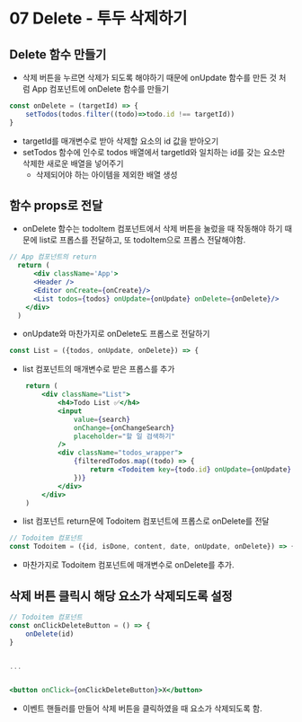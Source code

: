# 07 Delete - 투두 삭제하기
## Delete 함수 만들기
- 삭제 버튼을 누르면 삭제가 되도록 해야하기 때문에 onUpdate 함수를 만든 것 처럼 App 컴포넌트에 onDelete 함수를 만들기
```jsx
const onDelete = (targetId) => {
    setTodos(todos.filter((todo)=>todo.id !== targetId))
}
```
- targetId를 매개변수로 받아 삭제할 요소의 id 값을 받아오기
- setTodos 함수에 인수로 todos 배열에서 targetId와 일치하는 id를 갖는 요소만 삭제한 새로운 배열을 넣어주기
    - 삭제되어야 하는 아이템을 제외한 배열 생성
## 함수 props로 전달
- onDelete 함수는 todoItem 컴포넌트에서 삭제 버튼을 눌렀을 때 작동해야 하기 때문에 list로 프롭스를 전달하고, 또 todoItem으로 프롭스 전달해야함.
```jsx
// App 컴포넌트의 return
  return (
      <div className='App'>
      <Header />
      <Editor onCreate={onCreate}/>
      <List todos={todos} onUpdate={onUpdate} onDelete={onDelete}/>
    </div>
  )
```
- onUpdate와 마찬가지로 onDelete도 프롭스로 전달하기
```jsx
const List = ({todos, onUpdate, onDelete}) => {
```
- list 컴포넌트의 매개변수로 받은 프롭스를 추가
```jsx
    return (
        <div className="List">
            <h4>Todo List ✅</h4>
            <input
                value={search}
                onChange={onChangeSearch} 
                placeholder="할 일 검색하기" 
            />
            <div className="todos_wrapper">
                {filteredTodos.map((todo) => {
                    return <Todoitem key={todo.id} onUpdate={onUpdate} onDelete={onDelete} {...todo} />;
                })}
            </div>
        </div>
    )
```
- list 컴포넌트 return문에 Todoitem 컴포넌트에 프롭스로 onDelete를 전달
```jsx
// Todoitem 컴포넌트
const Todoitem = ({id, isDone, content, date, onUpdate, onDelete}) => {
```
- 마찬가지로 Todoitem 컴포넌트에 매개변수로 onDelete를 추가.
## 삭제 버튼 클릭시 해당 요소가 삭제되도록 설정
```jsx
// Todoitem 컴포넌트
const onClickDeleteButton = () => {
    onDelete(id)
}


...


<button onClick={onClickDeleteButton}>X</button>
```
- 이벤트 핸들러를 만들어 삭제 버튼을 클릭하였을 때 요소가 삭제되도록 함.
